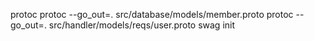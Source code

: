 protoc
protoc --go_out=. src/database/models/member.proto
protoc --go_out=. src/handler/models/reqs/user.proto
swag init
